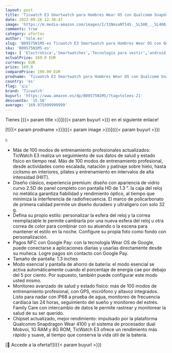 ```yaml
---
layout: post
title: 'Ticwatch E3 Smartwatch para Hombres Wear OS con Qualcomm Snapdragon Wear 4100 Plataforma de Sistema Dual Google Pay GPS Integrado Monitoreo de frecuencia cardíaca Seguimiento del sueño iOS y Android'
date: 2022-09-26 12:38:47
image: 'https://m.media-amazon.com/images/I/31NmsaNT14S._SL500_._SL400_.jpg'
comments: true
category: ofertas
author: 'tole.es'
slug: 'B09575N1M5-es Ticwatch E3 Smartwatch para Hombres Wear OS con Qualcomm...'
sku: 'B09575N1M5-es'
tags: [ 'Electrónica','Smartwatches','Tecnología para vestir','android','ticwatch','🇪🇸', ]
actualPrice: 169.0 EUR
currency: EUR
price: 169.0
comparePrice: 199.99 EUR
prodname: 'Ticwatch E3 Smartwatch para Hombres Wear OS con Qualcomm Snapdragon Wear 4100 Plataforma de Sistema Dual Google Pay GPS Integrado Monitoreo de frecuencia cardíaca Seguimiento del sueño iOS y Android'
country: 'es'
flag: '🇪🇸'
brand: 'Ticwatch'
buyurl: 'https://www.amazon.es/dp/B09575N1M5/?tag=tolees-21'
descuento: '15.50'
average: '169.975999999999'
---
```


Tienes [{{< param title >}}]({{< param buyurl >}}) en el siguiente enlace!

[![{{< param prodname >}}]({{< param image >}})]({{< param buyurl >}})

ℹ️:

- Más de 100 modos de entrenamiento profesionales actualizados: TicWatch E3 realiza un seguimiento de sus datos de salud y estado físico en tiempo real. Más de 100 modos de entrenamiento profesional, desde actividades como escalada, natación y patinaje sobre hielo, hasta ciclismo en interiores, pilates y entrenamiento en intervalos de alta intensidad (HIIT).
- Diseño clásico, experiencia premium: diseño con apariencia de vidrio curvo 2.5D de panel completo con pantalla HD de 1.3 ”. la caja del reloj no metálica garantiza fiabilidad y rendimiento óptico, al tiempo que minimiza la interferencia de radiofrecuencia. El marco de policarbonato de primera calidad permite un diseño duradero y ultraligero con solo 32 g.
- Defina su propio estilo: personalizar la esfera del reloj y la correa reemplazable le permite cambiarla por una nueva esfera del reloj u otra correa de color para combinar con su atuendo o la escena para mantener el estilo en la noche. Configure su propia foto como fondo con personalización.
- Pagos NFC con Google Pay: con la tecnología Wear OS de Google, puede conectarse a aplicaciones diarias y usarlas directamente desde su muñeca. Logre pagos sin contacto con Google Pay.
- Tamaño de pantalla: 1.3 inches
- Modo esencial y pantalla de ahorro de batería: el modo esencial se activa automáticamente cuando el porcentaje de energía cae por debajo del 5 por ciento. Por supuesto, también puede configurar este modo usted mismo.
- Monitoreo avanzado de salud y estado físico: más de 100 modos de entrenamiento profesional, con GPS, micrófono y altavoz integrados. Listo para nadar con IP68 a prueba de agua, monitoreo de frecuencia cardíaca las 24 horas, seguimiento del sueño y monitoreo del estrés. Family Care con intercambio de datos le permite rastrear y monitorear la salud de su ser querido.
- Chipset actualizado, mejor rendimiento: impulsado por la plataforma Qualcomm Snapdragon Wear 4100 y el sistema de procesador dual Mobvoi, 1G RAM y 8G ROM, TicWatch E3 ofrece un rendimiento más rápido y suave, al tiempo que conserva la vida útil de la batería.

[🛒 Accede a la oferta!!]({{< param buyurl >}})
